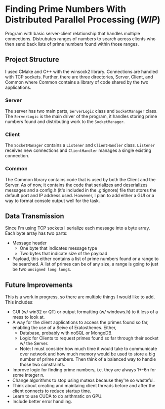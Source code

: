 # Finding Prime Numbers With Distributed Parallel Processing (_WIP_)

Program with basic server-client relationship that handles multiple connections. Distrubutes ranges of numbers to search across clients who then send back lists of prime numbers found within those ranges.

## Project Structure

I used CMake and C++ with the winsock2 library. Connections are handled with TCP sockets. Further, there are three directories, Server, Client, and Common where Common contains a library of code shared by the two applications.

### Server

The server has two main parts, `ServerLogic` class and `SocketManager` class. The `ServerLogic` is the main driver of the program, it handles storing prime numbers found and distributing work to the `SocketManager`. 

### Client

The `SocketManager` contains a `Listener` and `ClientHandler` class. `Listener` receives new connections and `ClientHandler` manages a single existing connection. 

### Common

The Common library contains code that is used by both the Client and the Server. As of now, it contains the code that serializes and deserializes messages and a config.h (it's included in the .gitignore) file that stores the default port and IP address used. However, I plan to add either a GUI or a way to format console output well for the task.

## Data Transmission

Since I'm using TCP sockets I serialize each message into a byte array. Each byte array has two parts:
* Message header
    * One byte that indicates message type
    * Two bytes that indicate size of the payload
* Payload, this either contains a list of prime numbers found or a range to be searched. A list of primes can be of any size, a range is going to just be two `unsigned long long`s.

## Future Improvements

This is a work in progress, so there are multiple things I would like to add. This includes:
* GUI (w/ win32 or QT) or output formatting (w/ windows.h) to it less of a mess to look at.
* A way for the client applications to access the primes found so far, enabling the use of a Seive of Eratosthenes. Either,
    * Database, probably with noSQL or MongoDB.
    * Logic for Clients to request primes found so far through their socket w/ the Server.
    * Note: I must consider how much time it would take to communicate over network and how much memory would be used to store a big number of prime numbers. Then think of a balanced way to handle those two constraints.
* Improve logic for finding prime numbers, i.e. they are always 1+-6n for some integer n.
* Change algorithms to stop using mutexs because they're so wasteful.
* Think about creating and maintaing client threads before and after the client connects to reduce startup time. 
* Learn to use CUDA to do arithmatic on GPU.
* Include better error handling.
